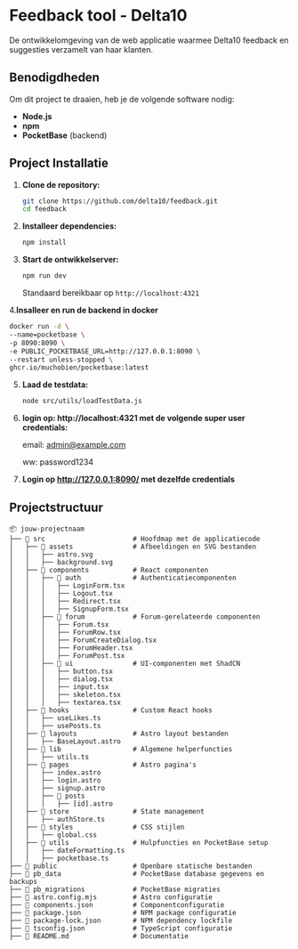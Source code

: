 # Feedback tool - Delta10
De ontwikkelomgeving van de web applicatie waarmee Delta10 feedback en suggesties verzamelt van haar klanten.

## Benodigdheden

Om dit project te draaien, heb je de volgende software nodig:

- **Node.js** 
- **npm** 
- **PocketBase** (backend)

## Project Installatie

1. **Clone de repository:**
   ```sh
   git clone https://github.com/delta10/feedback.git
   cd feedback
   ```

2. **Installeer dependencies:**
   ```sh
   npm install
   ```

3. **Start de ontwikkelserver:**
   ```sh
   npm run dev
   ```
   Standaard bereikbaar op `http://localhost:4321`


4.**Insalleer en run de backend in docker**
   ```sh
   docker run -d \
  --name=pocketbase \
  -p 8090:8090 \
  -e PUBLIC_POCKETBASE_URL=http://127.0.0.1:8090 \
  --restart unless-stopped \
  ghcr.io/muchobien/pocketbase:latest
   ```
5. **Laad de testdata:**
   ```sh
   node src/utils/loadTestData.js  
   ```
6. **login op: http://localhost:4321 met de volgende super user credentials:**

   email: admin@example.com

   ww: password1234


7. **Login op http://127.0.0.1:8090/ met dezelfde credentials**

## Projectstructuur

```plaintext
📦 jouw-projectnaam
├── 📂 src                      # Hoofdmap met de applicatiecode
│   ├── 📂 assets               # Afbeeldingen en SVG bestanden
│   │   ├── astro.svg
│   │   ├── background.svg
│   ├── 📂 components           # React componenten
│   │   ├── 📂 auth             # Authenticatiecomponenten
│   │   │   ├── LoginForm.tsx
│   │   │   ├── Logout.tsx
│   │   │   ├── Redirect.tsx
│   │   │   ├── SignupForm.tsx
│   │   ├── 📂 forum            # Forum-gerelateerde componenten
│   │   │   ├── Forum.tsx
│   │   │   ├── ForumRow.tsx
│   │   │   ├── ForumCreateDialog.tsx
│   │   │   ├── ForumHeader.tsx
│   │   │   ├── ForumPost.tsx
│   │   ├── 📂 ui               # UI-componenten met ShadCN
│   │   │   ├── button.tsx
│   │   │   ├── dialog.tsx
│   │   │   ├── input.tsx
│   │   │   ├── skeleton.tsx
│   │   │   ├── textarea.tsx
│   ├── 📂 hooks                # Custom React hooks
│   │   ├── useLikes.ts
│   │   ├── usePosts.ts
│   ├── 📂 layouts              # Astro layout bestanden
│   │   ├── BaseLayout.astro
│   ├── 📂 lib                  # Algemene helperfuncties
│   │   ├── utils.ts
│   ├── 📂 pages                # Astro pagina's
│   │   ├── index.astro
│   │   ├── login.astro
│   │   ├── signup.astro
│   │   ├── 📂 posts
│   │   │   ├── [id].astro
│   ├── 📂 store                # State management
│   │   ├── authStore.ts
│   ├── 📂 styles               # CSS stijlen
│   │   ├── global.css
│   ├── 📂 utils                # Hulpfuncties en PocketBase setup
│   │   ├── dateFormatting.ts
│   │   ├── pocketbase.ts
├── 📂 public                   # Openbare statische bestanden
├── 📂 pb_data                  # PocketBase database gegevens en backups
├── 📂 pb_migrations            # PocketBase migraties
├── 📄 astro.config.mjs         # Astro configuratie
├── 📄 components.json          # Componentconfiguratie
├── 📄 package.json             # NPM package configuratie
├── 📄 package-lock.json        # NPM dependency lockfile
├── 📄 tsconfig.json            # TypeScript configuratie
├── 📄 README.md                # Documentatie
```